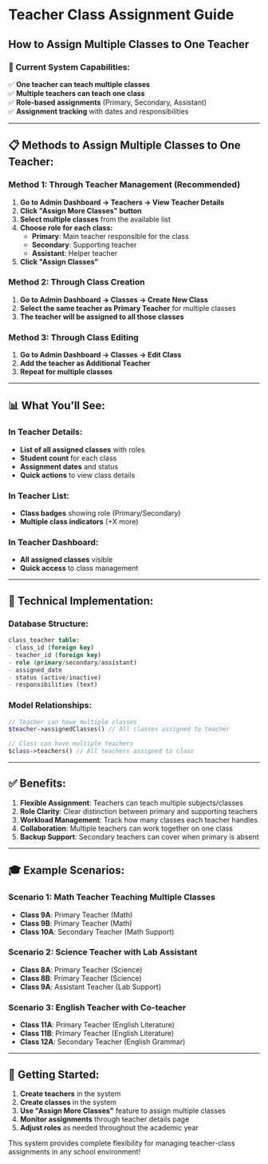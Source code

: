 # Teacher Class Assignment Guide

## How to Assign Multiple Classes to One Teacher

### **🎯 Current System Capabilities:**

✅ **One teacher can teach multiple classes**  
✅ **Multiple teachers can teach one class**  
✅ **Role-based assignments** (Primary, Secondary, Assistant)  
✅ **Assignment tracking** with dates and responsibilities  

---

## **📋 Methods to Assign Multiple Classes to One Teacher:**

### **Method 1: Through Teacher Management (Recommended)**

1. **Go to Admin Dashboard → Teachers → View Teacher Details**
2. **Click "Assign More Classes" button**
3. **Select multiple classes** from the available list
4. **Choose role for each class:**
   - **Primary**: Main teacher responsible for the class
   - **Secondary**: Supporting teacher
   - **Assistant**: Helper teacher
5. **Click "Assign Classes"**

### **Method 2: Through Class Creation**

1. **Go to Admin Dashboard → Classes → Create New Class**
2. **Select the same teacher as Primary Teacher** for multiple classes
3. **The teacher will be assigned to all those classes**

### **Method 3: Through Class Editing**

1. **Go to Admin Dashboard → Classes → Edit Class**
2. **Add the teacher as Additional Teacher**
3. **Repeat for multiple classes**

---

## **📊 What You'll See:**

### **In Teacher Details:**
- **List of all assigned classes** with roles
- **Student count** for each class
- **Assignment dates** and status
- **Quick actions** to view class details

### **In Teacher List:**
- **Class badges** showing role (Primary/Secondary)
- **Multiple class indicators** (+X more)

### **In Teacher Dashboard:**
- **All assigned classes** visible
- **Quick access** to class management

---

## **🔧 Technical Implementation:**

### **Database Structure:**
```sql
class_teacher table:
- class_id (foreign key)
- teacher_id (foreign key)
- role (primary/secondary/assistant)
- assigned_date
- status (active/inactive)
- responsibilities (text)
```

### **Model Relationships:**
```php
// Teacher can have multiple classes
$teacher->assignedClasses() // All classes assigned to teacher

// Class can have multiple teachers
$class->teachers() // All teachers assigned to class
```

---

## **✅ Benefits:**

1. **Flexible Assignment**: Teachers can teach multiple subjects/classes
2. **Role Clarity**: Clear distinction between primary and supporting teachers
3. **Workload Management**: Track how many classes each teacher handles
4. **Collaboration**: Multiple teachers can work together on one class
5. **Backup Support**: Secondary teachers can cover when primary is absent

---

## **🎓 Example Scenarios:**

### **Scenario 1: Math Teacher Teaching Multiple Classes**
- **Class 9A**: Primary Teacher (Math)
- **Class 9B**: Primary Teacher (Math)
- **Class 10A**: Secondary Teacher (Math Support)

### **Scenario 2: Science Teacher with Lab Assistant**
- **Class 8A**: Primary Teacher (Science)
- **Class 8B**: Primary Teacher (Science)
- **Class 9A**: Assistant Teacher (Lab Support)

### **Scenario 3: English Teacher with Co-teacher**
- **Class 11A**: Primary Teacher (English Literature)
- **Class 11B**: Primary Teacher (English Literature)
- **Class 12A**: Secondary Teacher (English Grammar)

---

## **🚀 Getting Started:**

1. **Create teachers** in the system
2. **Create classes** in the system
3. **Use "Assign More Classes"** feature to assign multiple classes
4. **Monitor assignments** through teacher details page
5. **Adjust roles** as needed throughout the academic year

This system provides complete flexibility for managing teacher-class assignments in any school environment! 